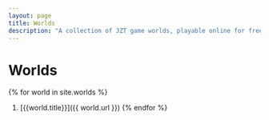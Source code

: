 ```yaml
---
layout: page
title: Worlds
description: "A collection of JZT game worlds, playable online for free."
---
```


Worlds
======

{% for world in site.worlds %}
1. [{{world.title}}]({{ world.url }})
{% endfor %}
